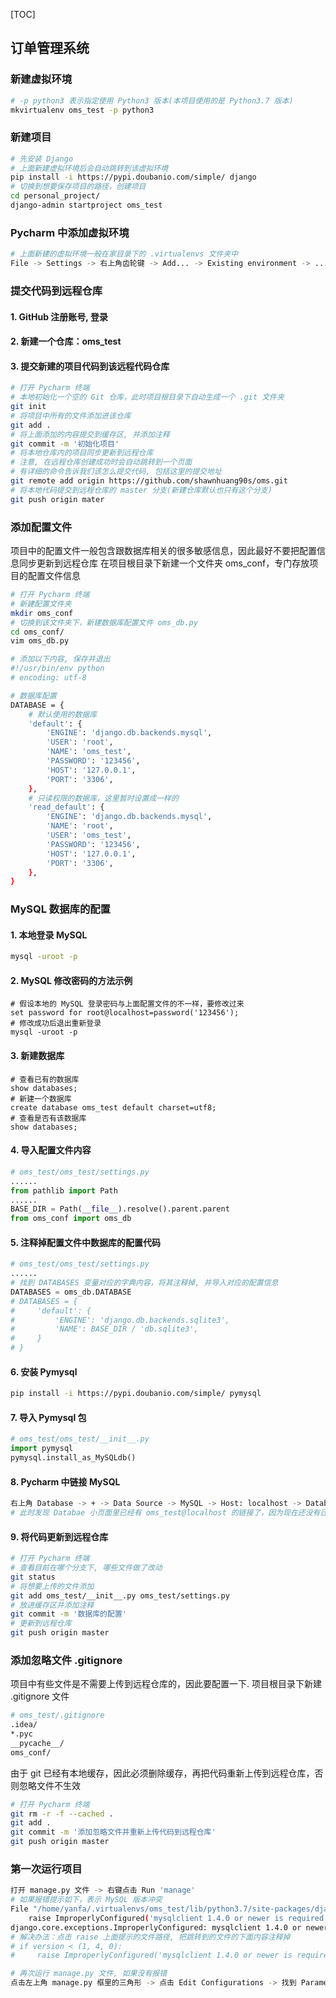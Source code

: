 [TOC]

## 订单管理系统

### 新建虚拟环境

```bash
# -p python3 表示指定使用 Python3 版本(本项目使用的是 Python3.7 版本)
mkvirtualenv oms_test -p python3
```

### 新建项目

```bash
# 先安装 Django
# 上面新建虚拟环境后会自动跳转到该虚拟环境
pip install -i https://pypi.doubanio.com/simple/ django
# 切换到想要保存项目的路径，创建项目
cd personal_project/
django-admin startproject oms_test
```

### Pycharm 中添加虚拟环境

```bash
# 上面新建的虚拟环境一般在家目录下的 .virtualenvs 文件夹中
File -> Settings -> 右上角齿轮键 -> Add... -> Existing environment -> ... -> 找到家目录下的 .virtualenvs 文件夹 -> 找到新建的虚拟环境文件夹 oms_test -> bin -> python3.7 -> OK -> Apply -> OK -> 点击 Pycharm 的 Terminal, 查看是否在新建的虚拟环境中 -> (oms_test) yanfa@yanfa-H110SD3-C:~/personal_project/oms_test$
```

### 提交代码到远程仓库

#### 1. GitHub 注册账号, 登录

#### 2. 新建一个仓库：oms_test

#### 3. 提交新建的项目代码到该远程代码仓库

```bash
# 打开 Pycharm 终端
# 本地初始化一个空的 Git 仓库，此时项目根目录下自动生成一个 .git 文件夹
git init 
# 将项目中所有的文件添加进该仓库
git add .
# 将上面添加的内容提交到缓存区, 并添加注释
git commit -m '初始化项目'
# 将本地仓库内的项目同步更新到远程仓库
# 注意, 在远程仓库创建成功时会自动跳转到一个页面
# 有详细的命令告诉我们该怎么提交代码, 包括这里的提交地址
git remote add origin https://github.com/shawnhuang90s/oms.git
# 将本地代码提交到远程仓库的 master 分支(新建仓库默认也只有这个分支)
git push origin mater
```

### 添加配置文件

项目中的配置文件一般包含跟数据库相关的很多敏感信息，因此最好不要把配置信息同步更新到远程仓库
在项目根目录下新建一个文件夹 oms_conf，专门存放项目的配置文件信息

```bash
# 打开 Pycharm 终端
# 新建配置文件夹
mkdir oms_conf
# 切换到该文件夹下，新建数据库配置文件 oms_db.py
cd oms_conf/
vim oms_db.py

# 添加以下内容, 保存并退出
#!/usr/bin/env python
# encoding: utf-8

# 数据库配置
DATABASE = {
    # 默认使用的数据库
    'default': {
        'ENGINE': 'django.db.backends.mysql',
        'USER': 'root',
        'NAME': 'oms_test',
        'PASSWORD': '123456',
        'HOST': '127.0.0.1',
        'PORT': '3306',
    },
    # 只读权限的数据库，这里暂时设置成一样的
    'read_default': {
        'ENGINE': 'django.db.backends.mysql',
        'NAME': 'root',
        'USER': 'oms_test',
        'PASSWORD': '123456',
        'HOST': '127.0.0.1',
        'PORT': '3306',
    },
}
```

### MySQL 数据库的配置

#### 1. 本地登录 MySQL 

```bash
mysql -uroot -p
```

#### 2. MySQL 修改密码的方法示例

```mysql
# 假设本地的 MySQL 登录密码与上面配置文件的不一样，要修改过来
set password for root@localhost=password('123456');
# 修改成功后退出重新登录
mysql -uroot -p
```

#### 3. 新建数据库

```mysql
# 查看已有的数据库
show databases;
# 新建一个数据库
create database oms_test default charset=utf8;
# 查看是否有该数据库
show databases;
```

#### 4. 导入配置文件内容

```python
# oms_test/oms_test/settings.py
......
from pathlib import Path
......
BASE_DIR = Path(__file__).resolve().parent.parent
from oms_conf import oms_db
```

#### 5. 注释掉配置文件中数据库的配置代码

```python
# oms_test/oms_test/settings.py
......
# 找到 DATABASES 变量对应的字典内容，将其注释掉, 并导入对应的配置信息
DATABASES = oms_db.DATABASE
# DATABASES = {
#     'default': {
#         'ENGINE': 'django.db.backends.sqlite3',
#         'NAME': BASE_DIR / 'db.sqlite3',
#     }
# }
```

#### 6. 安装 Pymysql

```bash
pip install -i https://pypi.doubanio.com/simple/ pymysql
```

#### 7. 导入 Pymysql 包

```python
# oms_test/oms_test/__init__.py
import pymysql
pymysql.install_as_MySQLdb()
```

#### 8. Pycharm 中链接 MySQL

```bash
右上角 Database -> + -> Data Source -> MySQL -> Host: localhost -> Database: oms_test -> User: root -> Password: 123456 -> Test Connection(显示成功) -> Apply -> OK
# 此时发现 Databae 小页面里已经有 oms_test@localhost 的链接了，因为现在还没有迁移数据库, 所以 schemas 的 oms_test 数据库里还没有任何表信息
```

#### 9. 将代码更新到远程仓库

```bash
# 打开 Pycharm 终端
# 查看目前在哪个分支下, 哪些文件做了改动
git status
# 将想要上传的文件添加
git add oms_test/__init__.py oms_test/settings.py
# 放进缓存区并添加注释
git commit -m '数据库的配置'
# 更新到远程仓库
git push origin master
```

### 添加忽略文件 .gitignore

项目中有些文件是不需要上传到远程仓库的，因此要配置一下. 项目根目录下新建 .gitignore 文件

```bash
# oms_test/.gitignore
.idea/
*.pyc
__pycache__/
oms_conf/
```

由于 git 已经有本地缓存，因此必须删除缓存，再把代码重新上传到远程仓库，否则忽略文件不生效

```bash
# 打开 Pycharm 终端
git rm -r -f --cached .
git add .
git commit -m '添加忽略文件并重新上传代码到远程仓库'
git push origin master
```

### 第一次运行项目

```bash
打开 manage.py 文件 -> 右键点击 Run 'manage'
# 如果报错提示如下，表示 MySQL 版本冲突
File "/home/yanfa/.virtualenvs/oms_test/lib/python3.7/site-packages/django/db/backends/mysql/base.py", line 36, in <module>
    raise ImproperlyConfigured('mysqlclient 1.4.0 or newer is required; you have %s.' % Database.__version__)
django.core.exceptions.ImproperlyConfigured: mysqlclient 1.4.0 or newer is required; you have 0.10.1.
# 解决办法：点击 raise 上面提示的文件路径, 把跳转到的文件的下面内容注释掉
# if version < (1, 4, 0):
#     raise ImproperlyConfigured('mysqlclient 1.4.0 or newer is required; you have %s.' % Database.__version__)

# 再次运行 manage.py 文件, 如果没有报错
点击左上角 manage.py 框里的三角形 -> 点击 Edit Configurations -> 找到 Parameters，对应框里输入：runserver 127.0.0.1:8080 -> Apply -> OK -> 点击刚才 manage.py 框右边的绿色三角形直接运行项目 -> 此时 Pycharm 下面的 Run 窗口会自动弹开 -> 点击网址：http://127.0.0.1:8080/ -> 自动在浏览器弹出一个网址, 即 Django 运行页面
```








